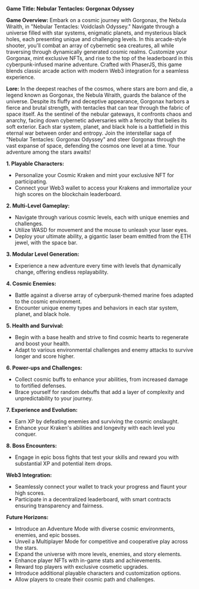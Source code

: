 **Game Title: Nebular Tentacles: Gorgonax Odyssey**

**Game Overview:**
Embark on a cosmic journey with Gorgonax, the Nebula Wraith, in "Nebular Tentacles: Voidclash Odyssey." Navigate through a universe filled with star systems, enigmatic planets, and mysterious black holes, each presenting unique and challenging levels. In this arcade-style shooter, you'll combat an array of cybernetic sea creatures, all while traversing through dynamically generated cosmic realms. Customize your Gorgonax, mint exclusive NFTs, and rise to the top of the leaderboard in this cyberpunk-infused marine adventure. Crafted with PhaserJS, this game blends classic arcade action with modern Web3 integration for a seamless experience.

**Lore:**
In the deepest reaches of the cosmos, where stars are born and die, a legend known as Gorgonax, the Nebula Wraith, guards the balance of the universe. Despite its fluffy and deceptive appearance, Gorgonax harbors a fierce and brutal strength, with tentacles that can tear through the fabric of space itself. As the sentinel of the nebular gateways, it confronts chaos and anarchy, facing down cybernetic adversaries with a ferocity that belies its soft exterior. Each star system, planet, and black hole is a battlefield in this eternal war between order and entropy.
Join the interstellar saga of "Nebular Tentacles: Gorgonax Odyssey" and steer Gorgonax through the vast expanse of space, defending the cosmos one level at a time. Your adventure among the stars awaits!

**1. Playable Characters:**
- Personalize your Cosmic Kraken and mint your exclusive NFT for participating.
- Connect your Web3 wallet to access your Krakens and immortalize your high scores on the blockchain leaderboard.

**2. Multi-Level Gameplay:**
- Navigate through various cosmic levels, each with unique enemies and challenges.
- Utilize WASD for movement and the mouse to unleash your laser eyes.
- Deploy your ultimate ability, a gigantic laser beam emitted from the ETH jewel, with the space bar.

**3. Modular Level Generation:**
- Experience a new adventure every time with levels that dynamically change, offering endless replayability.

**4. Cosmic Enemies:**
- Battle against a diverse array of cyberpunk-themed marine foes adapted to the cosmic environment.
- Encounter unique enemy types and behaviors in each star system, planet, and black hole.

**5. Health and Survival:**
- Begin with a base health and strive to find cosmic hearts to regenerate and boost your health.
- Adapt to various environmental challenges and enemy attacks to survive longer and score higher.

**6. Power-ups and Challenges:**
- Collect cosmic buffs to enhance your abilities, from increased damage to fortified defenses.
- Brace yourself for random debuffs that add a layer of complexity and unpredictability to your journey.

**7. Experience and Evolution:**
- Earn XP by defeating enemies and surviving the cosmic onslaught.
- Enhance your Kraken's abilities and longevity with each level you conquer.

**8. Boss Encounters:**
- Engage in epic boss fights that test your skills and reward you with substantial XP and potential item drops.

**Web3 Integration:**
- Seamlessly connect your wallet to track your progress and flaunt your high scores.
- Participate in a decentralized leaderboard, with smart contracts ensuring transparency and fairness.

**Future Horizons:**
- Introduce an Adventure Mode with diverse cosmic environments, enemies, and epic bosses.
- Unveil a Multiplayer Mode for competitive and cooperative play across the stars.
- Expand the universe with more levels, enemies, and story elements.
- Enhance player NFTs with in-game stats and achievements.
- Reward top players with exclusive cosmetic upgrades.
- Introduce additional playable characters and customization options.
- Allow players to create their cosmic path and challenges.

